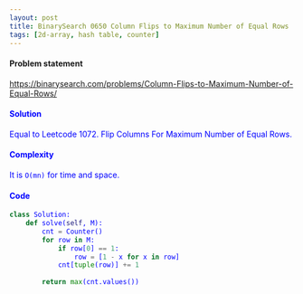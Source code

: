 ```yaml
---
layout: post
title: BinarySearch 0650 Column Flips to Maximum Number of Equal Rows
tags: [2d-array, hash table, counter]
---
```


#### Problem statement

<a href="https://binarysearch.com/problems/Column-Flips-to-Maximum-Number-of-Equal-Rows/"> <font color = blue>https://binarysearch.com/problems/Column-Flips-to-Maximum-Number-of-Equal-Rows/

#### Solution
Equal to Leetcode 1072. Flip Columns For Maximum Number of Equal Rows.

#### Complexity
It is `O(mn)` for time and space.

#### Code
```python
class Solution:
    def solve(self, M):
        cnt = Counter()
        for row in M:
            if row[0] == 1:
                row = [1 - x for x in row]
            cnt[tuple(row)] += 1
        
        return max(cnt.values())
```
